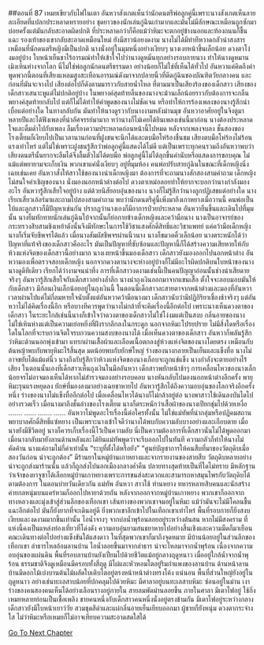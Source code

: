 ##ตอนที่ 87 เหมยเขียวกับไฟในเตา
อันหวาสังเกตเห็นว่านักดนตรีพ่อลูกคู่นี้เพราะนางสังเกตเห็นลายละเอียดที่แปลกประหลาดหรายอย่าง
ชุดยาวของนักเล่นกู่ฉินเก่ามากและมันไม่มีลักษณะเหมือนถูกซักมาบ่อยครั้งแต่มันกลับสะอาดผิดปกติ ที่ประหลาดกว่าก็คือแม้ว่าหิมะจะตกอยู่ข้างนอกและท้องถนนก็ชื้นแฉะ รองเท้าของเขากลับสะอาดเหมือนใหม่
ยังมีสาวน้อยงดงาม นางไม่ได้มีท่าทีหวาดกลัวน่าสงสารเหมือนที่นักดนตรีหญิงมีเป็นปกติ นางนั่งอยู่ในมุมหนึ่งอย่างเงียบๆ นางเงยหน้าขึ้นเล็กน้อย ดวงตาโง่งมอยู่บ้าง ใบหน้าเย็นชาไร้อารมณ์ทำให้เข้าใจไปว่านางดูหมิ่นทุกอย่างรอบกายนาง ทำให้นางดูหมานเมิงเหินห่างจากโลก
นี่ไม่ใช่พ่อลูกนักดนตรีธรรมดา อย่างน้อยก็ไม่ใช่ที่เห็นได้ทั่วไป
อันหวาแค่คิดถึงคำพูดพวกนี้ตอนที่เสียงแหลมสูงสะเทือนอารมณ์ดังมาจากปลายนิ้วที่ดีดกู่ฉินของบัณฑิตวัยกลางคน และก่อนที่มันจะจางไป เสียงต่อไปก็ดังตามมาราวกับสายน้ำไหล
ที่ตามมาเป็นเสียงร้องของเด็กสาว เสียงของเด็กสาวเสนาะหูแต่ไม่ปกติอยู่บ้าง ในพยางค์สุดท้ายลิ้นของนางจะม้วนเล็กน้อยราวกับต้องการจะกลืนพยางค์สุดท้ายกลับไป แต่ก็ไม่ได้ทำให้คำพูดของนางไม่ชัดเจน หรือทำให้การร้องเพลงของนางรู้สึกน่าเบื่อแต่อย่างใด ในทางกลับกัน มันทำให้นางดูรวากับนางงามหลังม่านมุข
อันหวาอาศัยอยู่ในจิงตูมาหลายปีและได้ฟังเพลงที่น่าอัศจรรย์มามาก ทว่านางก็ไม่เคยได้ยินเพลงเช่นนี้มาก่อน นางต้องประหลาดใจและดื่มด่ำไปกับเพลง ลืมเรื่องความประหลาดก่อนหน้านี้ไปหมด
หลังจากเพลงจบลง ชั้นสองของโรงเตี๊ยมก็เงียบไปเป็นเวลานานก่อนที่ฝูงชนจะนึกได้และตบมือโห่ร้องชื่นชม เสียงตบมือโห่ร้องไม่ร้อนแรงเท่าไหร่ แต่ไม่ใช่เพราะฝูงชนรู้สึกว่าพ่อลูกคู่นี้แสดงได้ไม่ดี แต่เป็นเพราะทุกคนรวมถึงอันหวาพบว่าเสียงดนตรีนั้นยากจะลืมได้จึงลื้มตัวไม่ได้ตบมือ
พ่อลูกคู่นี้ไม่ได้ลุกขึ้นคำนับหรือแสดงการขอบคุณ ไม่แม้แต่พยายามจะเก็บเงิน พวกเขาแค่นั่งเงียบๆ อยู่ที่มุมห้อง
คนพ่อปรับสายกู่ฉินในขณะที่เด็กหญิงนิ่งเฉยเช่นเคย
อันหวาสั่งให้สาวใช้ของนางนำเด็กหญิงมา ต้องการที่จะถามนางสักสองสามคำถาม
เด็กหญิงไม่สนใจคำเชิญของนาง นั่งมองนอกหน้าต่างต่อไป ดวงตาเหม่อลอยทำให้ยากจะบอกว่านางกำลังมองอะไร
อันหวารู้สึกเสียใจอยู่บ้าง แต่ด้วยนิสัยอบอุ่นของนาง นางก็ไม่รู้สึกว่านางถูกปฏิเสธแต่อย่างใด นางเรียกเสี่ยวเอ้อร์มาและถามไปสองสามคำถาม พบว่านักดนตรีคู่นี้เพิ่งมาถึงเกาหยางเมื่อวานนี้ คนพ่อเป็นใบ้และลูกสาวก็มีปัญหาเช่นกัน ปรากฏว่านางเองก็มีอาการป่วยประหลาด
อันหวายืนขึ้นและเดินไปที่มุมนั้น นางยิ้มทักทายนักเล่นกู่ฉินใบ้จากนั้นก็ย่อกายข้างเด็กหญิงและคว้ามือนาง
นางเป็นอาจารย์ของกระทรวงสิบสามชิงเหย้าดังนั้นจึงมีทักษะในการใช้วิชาแสงศักดิ์สิทธิ์และวิชาแพทย์ แค่คว้ามือเด็กหญิงนางก็เริ่มจับชีพจรได้แล้ว เมื่อนางสัมผัสชีพจรผ่านนิ้วนาง นางก็ขมวดคิ้วเล็กน้อย นางตระหนักได้ว่าปัญหาที่แท้จริงของเด็กสาวคืออะไร มันเป็นปัญหาที่ซับซ้อนและปัญหานี้ก็ได้สร้างความเสียหายให้กับห้วงแห่งจิตของเด็กสาวนี้อย่างมาก
นางเงยหน้าขึ้นมองเด็กสาว
เด็กสาวยังมองออกไปนอกหน้าต่าง
อันหวามองเพื่อตรวจสอบเด็กหญิง
นอกจากดวงตานางจะห่างอยู่บ้างก็ไม่มีอะไรผิดปกติบนใบหน้าของนาง นางดูดีทีเดียว เรียกได้ว่างามจนน่าทึ่ง
การที่เด็กสาวงดงามเช่นนี้เป็นคนปัญญาอ่อนนั้นช่างน่าเสียดายจริงๆ
อันหวารู้สึกเสียใจกับเด็กสาวอย่างล้ำลึก นางนำถุงเงินออกมาจากแขนเสื้อ ตั้งใจจะลอบมอบมันให้กับเด็กสาว
มีก้อนเงินเล็กน้อยอยู่ในถุงเงินนี้
ในตอนนี้เด็กสาวละสายตาจากหน้าต่างและมองที่อันหวา
เวลาผ่านไปแค่ไม่กี่ลมหายใจนับตั้งแต่อันหวาคว้ามือนางมา เด็กสาวนับว่ามีปฏิกิริยาเชื่องช้าจริงๆ
แต่อันหวาไม่ได้คิดเรื่องนี้อีก หรือบางทีควรพูดว่านางไม่กล้าที่จะคิดเรื่องนี้อีกต่อไป
เพราะนางเห็นดวงตาของเด็กสาว
ในระยะใกล้เช่นนี้นางก็เข้าใจว่าดวงตาของเด็กสาวไม่ใช่โง่งมแต่เป็นสงบ
กลิ่นอายของนางไม่ใช่เหินห่างแต่เป็นความเย่อหยิ่งที่ฝังรากลึกลงในกระดูก
นอกจากหิมะโปรยปราย ไม่มีสิ่งใดหรือเรื่องใดในโลกที่จะรบกวนจิตใจรบกวนความสงบของนางได้
เมื่อเห็นดวงตาของเด็กสาว อันหวาก็พลันรู้สึกว่าหิมะด้านนอกพุ่งเข้ามา แทรกผ่านเสื้อผ้าและเลือดเนื้อตกลงสู่ห้วงแห่งจิตของนางโดยตรง
เหมือนกับต้นหญ้าพบกับพายุหิมะไร้สิ้นสุด มดน้อยพบกับยักษ์ใหญ่
ร่างของนางกลายเป็นเย็นและแข็งทื่อ นางไม่อาจขยับได้แม้แต่นิ้ว
นางถึงกับรู้สึกว่าห้วงแห่งจิตของนางเกือบจะถูกแช่แข็ง นางกำลังจะตายอย่างไร้เสียง
ในตอนนั้นเองที่เด็กสาวเห็นถุงเงินในมืออันหวา
เด็กสาวพยักหน้าช้าๆ การเคลื่อนไหวของนางเล็กน้อยจรไม่อาจมองเห็นได้หากไม่สำรวจมองอย่างรอบคอบ
นางหันกลับไปมองนอกหน้าต่างอีกครั้ง
พายุหิมะรุนแรงหยุดลง ยักษ์ที่มองลงมาอย่างเฉยชาหายไป อันหวารู้สึกได้ถึงความอบอุ่นของโลกจริงอีกครั้งหนึ่ง
ร่างของนางไม่แข็งทื่ออีกต่อไป เมื่อเคลื่อนไหวได้นางก็ไม่กล้าอยู่ต่อ นางพาสาวใช้เดินลงบันไดไปอย่างรวดเร็ว
เมื่อนางมาถึงชั้นล่างของโรงเตี๊ยม นางก็ตระหนักว่าเสื้อผ้าของนางเปียกชุ่มไปด้วยเหงื่อ
.……
……
.……
……
อันหวาไม่พูดอะไรเรื่องนี้ต่อใครทั้งนั้น ไม่ใช่แม่ทัพที่นำกลุ่มหรือปฏิคมสถานพยาบาลศักดิ์สิทธิ์แซ่หยาง เป็นเพราะนางเข้าใจดีว่านางได้พบกับความลับบางอย่างและเกือบตาย เมื่อนางยังมีชีวิตอยู่ นางก็ควรเก็บเรื่องนี้ไว้เป็นความลับ
นี่เป็นความต้องการที่เด็กสาวนั่นไม่ได้พูดออกมา
เมื่อนางกลับมายังลานด้านหลังและได้ยินแม่ทัพพูดว่าจะรีบออกไปในทันที ความกลัวก็ทำให้นางไม่คัดค้าน นางแค่ถามไม่กี่คำเท่านั้น
“ระบุที่ตั้งได้หรือยัง”
“ศูนย์บัญชาการให้คนสืบที่มาของวัตถุดิบเมื่อสองวันก่อน น่าจะถูกต้อง”
มีร้านยาในหมู่บ้านเกาหยางและจากรายงานของสายสืบ วัตถุดิบหลายอย่างน่าจะถูกส่งมาร้านนั้น แล้วก็ถูกส่งไปนอกเมืองกลางค่ำคืน ปลายทางสุดท้ายเป็นที่ใดไม่ทราบ มีหลักฐานว่าเจ้าของยาจูซาได้เลือกหมู่บ้านเกาหยางเพราะการขนส่งสะดวกและสามารถหาสมุนไพรกับวัตถุดิบได้ตามต้องการ
ในตอนบ่ายวันเดียวกัน แม่ทัพ อันหวา สาวใช้ ท่านหยาง ทหารหลายสิบคนและนักสร้างค่ายกลหนุ่มบนแคร่หามก็ออกไปหายาด้วยกัน
หลังจากออกจากหมู่บ้านเกาหยาง พวกเขาก็ออกจากทางหลวงและมุ่งเข้าสู่ส่วนลึกของเทือกเขา เส้นทางของพวกเขาจมอยู่ในหิมะ แม้ว่ามันจะไม่มีโคลนชื้นแฉะอีกต่อไป มันก็ยังยากที่จะเดินอยู่ดี
ยิ่งพวกเขาลึกเข้าไปในเทือกเขาเท่าไหร่ พื้นที่รอบกายก็ยิ่งสงบเงียบและงดงามมากขึ้นเท่านั้น ไอน้ำจางๆ จากบ่อน้ำพุร้อนลอยอยู่ระหว่างต้นสน
หากไม่มีสงคราม ที่แห่งนี้คงเป็นแหล่งท่องเที่ยวที่โด่งดัง
ความอบอุ่นยามสนธยาหายไปอย่างสิ้นเชิงและความมืดก็มาเยือน คณะเดินทางต่อไปอย่างแข็งขันใต้แสงดาว ในที่สุดพวกเขาก็มาถึงจุดหมาย
มีบ้านน้อยอยู่ในส่วนลึกของเทือกเขา ลำธารไหลอ้อมลานบ้าน ไอน้ำลอยขึ้นมาจากลำธาร น่าจะไหลมาจากน้ำพุร้อน
เนื่องจากความอบอุ่นของแผ่นดิน พื้นที่รอบลานบ้านยังเปี่ยมไปด้วยชีวิตแม้อยู่กลางฤดูหนาว เมื่ออยู่ใกล้น้ำจากน้ำพุร้อน ธรรมชาติจึงดูเหมือนมีครอบทั้งสี่ฤดู
มีไผ่และหัวหอมโตอยู่ริมกำแพงของลานบ้าน ด้านหน้าลานบ้านมีดอกไม้เบ่งบานต้นไม้ผลัดใบเติบโตอยู่ตรงหน้าหน้าต่างทรงโค้ง
แน่นอน พื้นที่ส่วนใหญ่ยังอยู่ในฤดูหนาว อย่างเช่นทะเลสาบน้อยที่ปกคลุมไปด้วยหิมะ
มีศาลาอยู่บนทะเลสาบหิมะ ซ่อนอยู่ในม่าน เงาร่างของคนสองคนเห็นได้อย่างเลือนรางอยู่ภายใน
สายลมพัดม่านลอยขึ้น
ภายในศาลา มีเตาไฟอยู่ ใช้กิ่งเหมยหลายท่อนเป็นเชื้อเพลิง
ชายคนหนึ่งกับเด็กสาวคนหนึ่งนั่งอยู่ตรงข้ามกัน มีเตาไฟอยู่ระหว่างกลาง
เด็กสาวยังมีใบหน้าเยาว์วัย สวมชุดสีดำและแผ่กลิ่นอายเย็นเยียบออกมา
ผู้ชายก็ยังหนุ่ม ดวงตากระจ่างใส
ไม่ว่าหิมะหรือเหมยก็ไม่อาจเทียบความสะอาดสดใสได้


[Go To Next Chapter]( ./760.md)